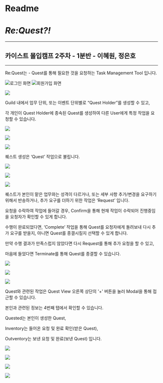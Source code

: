 # Readme

# ***Re:Quest?!***

---

## 카이스트 몰입캠프 2주차 - 1분반 - 이혜원, 정은호

---

Re:Quest는 - Quest를 통해 필요한 것을 요청하는 Task Management Tool 입니다.

![로그인 화면](./readmeImgs/signin.PNG) ![회원가입 화면](./readmeImgs/signup.PNG)

![](./readmeImgs/tab1.PNG)

Guild 내에서 업무 단위, 또는 이벤트 단위별로 “Quest Holder”를 생성할 수 있고,

각 개인이 Quest Holder에 종속된 Quest를 생성하여 다른 User에게 특정 작업을 요청할 수 있습니다.

![](./readmeImgs/tab2_default.PNG)

![](./readmeImgs/tab2_select.PNG)

![](./readmeImgs/tab2_newQH.PNG)

퀘스트 생성은 ‘Quest’ 작업으로 불립니다.

![](./readmeImgs/tab2_newQ.PNG)

![](./readmeImgs/tab2_date.PNG)

![](./readmeImgs/tab2_time.PNG)

퀘스트가 본인이 맡은 업무와는 성격이 다르거나, 또는 세부 사항 추가/변경을 요구하기 위해서 반송하거나, 추가 요구를 더하기 위한 작업은 ‘Request’ 입니다.

요청을 수락하여 작업에 들어갈 경우, Confirm을 통해 현재 작업이 수락되어 진행중임을 요청자가 확인할 수 있게 합니다.

수행이 완료되었다면, ‘Complete’ 작업을 통해 Quest를 요청자에게 돌려보내 다시 추가 요구를 받을지, 아니면 Quest를 종결시킬지 선택할 수 있게 합니다.

만약 수행 결과가 만족스럽지 않았다면 다시 Request를 통해 추가 요청을 할 수 있고,

마음에 들었다면 Terminate를 통해 Quest를 종결할 수 있습니다.

![](./readmeImgs/modal_default.PNG)

![](./readmeImgs/modal_confirm.PNG)

![](./readmeImgs/modal_complete.PNG)

Quest와 관련된 작업은 Quest View 오른쪽 상단의 '+' 버튼을 눌러 Modal을 통해 접근할 수 있습니다.

본인과 관련된 정보는 4번째 탭에서 확인할 수 있습니다.

Quested는 본인이 생성한 Quest,

Inventory는 들어온 요청 및 완료 확인(받은 Quest),

Outventory는 보낸 요청 및 완료(보낸 Quest) 입니다.

![](./readmeImgs/tab4_quested.PNG)

![](./readmeImgs/tab4_in.PNG)

![](./readmeImgs/tab4_out.PNG)

![](./readmeImgs/tab4_no.PNG)

